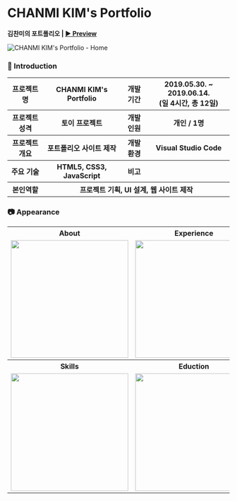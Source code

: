 # CHANMI KIM's Portfolio

**김찬미의 포트폴리오 | [▶ Preview](https://chanmi-kim.github.io/portfolio)** 

![CHANMI KIM's Portfolio - Home](https://lh3.googleusercontent.com/osQ9-um8LzcjtV1WDE0Eu1GUHqF22_TobpDeqc06v84JFssY-PPvPDfrbQOWsUe1Rdfyrx1Csklw9_2-ZY_jDnT54X_fjMHnrWl7rQEREoSfZF0nT2EfWegZ2v_bFcYbMk2cCNCCHgcqvnefd4778KDSMFpnQPDOjkLEGoadba9M_O81BsScTbAKFRwb1KcAiTYQFljX7Dm_xxQaibZbqWTDP_oyORLJpo62vVUi_CcgYxrecCmki_w7AD81MQPkwRWZ_4L6IXOr4YrsGy1DG19wXo3KIjBDQQkTwPSrFbXZmuBLnNV7L0oa5og3PClYZ0FU9kU0kKeuIu-0UyLq-qeP2yKCmp_xBAFullS_tkO2XLJkzNduWcuwmdH-mQzHu7B_WlaQPyGY9vdIn7iz3C8L3x-mFmF9siPBrzPqIbP4b76bvxPbCskFVIgcrt80Pr0hmY5bddjHq9SzZdEG10AUdlzDBkQU_drmQU4TDu_FBKxzETARrWnVxlLp-0scasX6tNra88IgeQnmiBAdkUnbE7Fyiz1HSfm0s6rBao8HfNKTaqCMAgCV_I8XhCJGbqSzPgWCjQpDayd5cQRmAv1YpFiJ09wMqQ3hnWomWoEZ-MeHFrFtTMp6Z64osc_z2ODPNbyOg4R8B1w9DMf4ZqS0CCipLdpBmHTNUqSKvrD3GvL-mkVGIEYn7pMa=w1272-h781-no "CHANMI KIM's Portfolio Preview")

### 👋 Introduction

<table>
    <tr>
        <th>프로젝트명</th>
        <th>CHANMI KIM's Portfolio</th>
        <th>개발 기간</th>
        <th>2019.05.30. ~ 2019.06.14. <br>(일 4시간, 총 12일)</th>
    </tr>
    <tr>
        <th>프로젝트 성격</th>
        <th>토이 프로젝트</th>
        <th>개발 인원</th>
        <th>개인 / 1명</th>
    </tr>
      <tr>
        <th>프로젝트 개요</th>
        <th>포트폴리오 사이트 제작</th>
        <th>개발 환경</th>
        <th>Visual Studio Code</th>
    </tr>
        <tr>
        <th>주요 기술</th>
        <th>HTML5, CSS3, JavaScript</th>
        <th>비고</th>
        <th> </th>
    </tr>
    <tr>
        <th>본인역할</th>
        <th colspan="3">프로젝트 기획, UI 설계, 웹 사이트 제작</th>
    </tr>
</table>

### 📷 Appearance

<table>
    <tr>
        <th>About</th>
        <th>Experience</th>
        <th>Project</th>
    </tr>
    <tr>
        <td><img width="266" src="https://lh3.googleusercontent.com/F7YSUkNtYGhVsc7dAiP0-_sB09REZXbk9SW_e0575BE6AtNJ60z4S_gk0m0VVmHj2ONU9F9SQGJV0ID8FoajJTipMWZGusmD58IbaFOjblbi3V_tSowsmtre88Tqjpy6r7nka5n5inZyTAdecigt0WiIBnEBoKurgZ6a5Pb2G22TBzJU3uZn-ShY2EhG7EZjiDilC6OL5RLw6U6Z7tNZUO5ODgORZsBZahyVvx8cEe1O-lrg0M0fiomKnX7jUIZbNq1EBsUY2AGzi1NMK0fYBuqKiYwgUvDBmXofNJG36Y_jeTcdNwVk8zHv2xLkoFvwunr6n9BtRvC3JL8T9wDkcwApmmeYNPU9p231JsWCEYthUF5Zrdsei_xrwZuOxVYXkvM14jxaGg8yg4rwaxQZnHC4O1A-fTsJaKQYKeTdGPhcKbL5chFCbO7F09wNX0p3jP8MY6jkqBcKobJOskBmSddY6gyFaUog3iezhFj0-3neib-UtBSvC6gp4hl6fxQVI2rbsoxCUfYsIjFNb_S47WsSCj7wB_tmUt5zNYqfEU8Apan2BCFlDgCl4C1xoRfXXcwlYRD4h_pKr_A0xjUS6bQbcq40a3vLnwojOgqW87yZ2N6Fq41LBSiXvpckdH9PEGL8zpQbmwKH1j3FdNZMHkteTuYfm0hAGDrSaYNBNNd_NLqd9miGQR_GjxRe=w1283-h706-no"></td>
        <td><img width="266" src="https://lh3.googleusercontent.com/OFJa40V7vMOBs8krIWTEBJmNh_hNYBrZ36jQNpcV3P6SnVoSpyY0PKH7E3gpYP7h1EAL2cpGkmbdgR_Ef-PxTC9U_eYgBb__fYc45FSw9f2d9eFqftgOICEW4PBDiw6yCOWjAdajPyL8jhpefPj70pzGJlen2KL8SyG4zQQfvFxntb042CWF3MIsHJI_3utBzbZzmPJ5RUB1ePzPpcEL06Ckh3D770la4klT5BZ-dGFxWzaeimT5ONKRgvRWrlKyJlTK_jKI5uXkdlKXc7e-c_VtKxzRRYb9BahJbQQ6DASkEEH9zrGGGHdVlF0Exle7pt_sIcsdd4u70EzgZvEVjvUsqz16GERmZLEtSP4u6ryZgz38etXNvZyV-XqVRoKdLNPD2FYQ08ZlxCsJBSSAErhDk-2M9ENrLV_YbpB98HRrfI_Kenz3jGuft9_TbCgV9v6AxMCUdJZf_HPBlEvmYFCVrhXuev9bqSBCNtbUAKaJ_oPk1QoaibSMYJs04Sgq7s3TzLlhFigua_Bc35AJrV3HyQR_ZYzyKPvuv-qxRI6AsKPg87uT40cBsnht85rDYevyX1DW5pASsk8JTwPA2jAXKj92g4gJEDvPGk8V3JF4GbriCvsTviqS9j6z1K889xaMnQj1u_516XAzC7Y153jw_1IxTdKYt3N9Mj7TqyOSjyNUpXwK0-XL-Ub4=w1278-h761-no"></td>
        <td><img width="266" src="https://lh3.googleusercontent.com/YcSLC0flwLpDFkKPbb8kMvgEPJdr8Hr1InUCD1v2Qiwebe5bTdUUwSvk-RL54SyBPULu7eggAoBQxxs90apRpwTixUD35W1JxH-LTd-_E4DJAByEgWSxO8PZhSMRUCVWke0wCZ0lAaBvUja4T-kfKGuLvsEqvwu2Lkz6W2G2zhyKxmspCd1OmjLG_f3uwV-q0Ku3OvwIPfaJbIufNpVCKh6RcR5hupfjRs7aiHBRIXck5uWLOTFJMRe-7Y_JhrorXR9iVnPXXOT2rl78H7yN76Sa5H4Ny2QkU7caWQSxcCUe68eLV9YVswaMIbeK7bV1zIgrNIuHQlWRrGNXzHqY6faTJLRrdO2elvE8yipShc1mh5KwRuQOKKQudqVxMdKRyHNeihUgqHwS_qeT-7FMlE8DnMMQ_mBoFLk87NJyDGjTeHgpi6TpO82X7quHN4lI49pwjA0O-Er4GGBWOLbkIeI1dVr3lhXE7NFzTs-iwhAh4PNWQh5Zs5QuQs7JSHP7g15yr0icWq62bbr-ZG3a49u91NJBCJiNojKUoBg0rF1waIo3ZBT5srUmuht0f2chm_i_-uJuzGUK_qWX3Xtu40GnIbHLCu5o4F98a0r7OJoko1-_jGusixZr9dJ8hPJQSxArBw-e3Dv_GhzAfZK_mY_oy6dch6vCFLo7qNEkUH1sg9s2d1BEoQCqlQvg=w1283-h907-no"></td>
    </tr>
        <tr>
        <th>Skills</th>
        <th>Eduction</th>
        <th>Contact</th>
    </tr>
    <tr>
        <td><img width="266" src="https://lh3.googleusercontent.com/ayoiGgCfexFyRQZvjdCGhSuWKEl4BOFZAwgDPpW3ipN1-W66ywnIfRPcuUscys4ZOvFVYTmj5IPMnXaEslgGbYT6G_-TeCpoEXaTK23NCslk4Pp8SVy9ErDuMEj6OYAY5-lEORUaMfh02ZLLjoc7PMZdXe1pdbP2b3RMDCCB12b-_WqPwtxhCnUfDoqI4IagAnw00u3w5Sb_Or3iqHabb9lh4Shv0_o-hgPY5SDSBf1JuKX4uFtavxYXwYp7yHsAvxw6tjM1jFvaLjRIfgmOk7ixv4biXQqNdlYt-p1HqjARntgTLSHQS8BIQ7K7ot08weJA7RgABEIQHVOXwm1hB6C_UExcVmCmw2IkxHAAZTaxb_1w38ru44N0XtdShWPVxWIvdWzevhtSdEEB7_Q5zzgR8wn0JIsCBlpHTOTmQaeFcTPhcHJQJzlCb8TpEknFUTd6QchmZF16qgR9i37NpjcejkLy_DjMS2-FdYAbjtQeFj716Whdu3o208_sbN4SI1mjtHYLpWi49Vw40lcINy-8WL_acx-wVWG3I4_HqwO9Bc3hNZFhyAukZz3gjfs2OnOZq357ZTmjhVPJJ5iQEND7dvDMr6xv53YWhmCj-Bm5NBhvqAOMslBE-VE8zrBlmpcMLB_FXPkkvihh9LLTk_ifa1yURK3v5-1AiCRg4hrD8MYeTiqK_GYHD3JY=w1284-h810-no"></td>
        <td><img width="266" src="https://lh3.googleusercontent.com/cpeLNlGyYdrqofQkh1ixTSH8dIYhbVCGlIhQf5kjMBhSE2bwbkwtBxnDV-vyS22Ay5YTyzy950NVHm1HvhgG02pqtPCp7-MxYsT43-o-o_AiFGnwSg4hm0TyHPksEpGbYWQyfps0JODBR70DR1rJqulDAYLkkCnBM265GTybRDoO-JoyvgJi9dUXmBOUyPvXV5B6-Gb8r31IwOPEC4n8blTyT6AcRJ9TOkcV5hhgkwWv80J-WWhrrGnGB8nrbp8wlI7INK1QLjaVlumA7EzjQ6Tshfp-du_qTM6vOAq_E_KxdikANVrcKCF3Rc-T07K7oj9ZMEb-f8DhEbWnpfDRFmqnSe_nOTDZFU8dQBfXMY2OwlF0_qF_CliUedBt08S466QIFE99wp_PbP_P-9d5RHio_hdXYYkDQb-9d1kF61s6O9YMQ_AMuu5udnyi0cv0n4eo6jy76KvNaSU8lLqvHDEhCNusP1aHgcjM4D-on4SxUcni2_eV9ACE53u4yPBeYRI4UJzGr5xEyVKtdwVSfCoCUZXIsmLaq3qHlivqQaC7O6CliiX89QG3llXNXVLrmwJqgKcSnxre0cHIJ-LYeYdDg-razMA88i3_ydhzfIgrSJ-ZRoMHdn8Cfa7R5EtRTbYGQ9VBfU1nZUo_tdd6hcXLA9Lulohie5tJBoXX5iuxwAWAyyVgMgsXPD0W=w1281-h787-no"></td>
        <td><img width="266" src="https://lh3.googleusercontent.com/F3zO_lkCAewmM5sEzIYEPwXb3r_D7hUdnkZ6_8jg20eiY_vFiRtOgD-s-eL0PsE3DBRZr6e-19ogxBSLXUYf4I6vFFKQjXfEzB3eEUc2PhxKFg6WJSf5rtw5AYgeXkfiJSjxYUC1-APkh1eAoOuP56YklcQhb25I_K0jrsmAtR2ZeAVvC5AF7bxykN75AXs9Gsvu2vbU4szNXOZv44nW56lxWD1vUzKb4VBoJbg0aCjydq01tp5lqevF_dfEgxEga0xoeYa3GYxXEzkA6OzjhcrM3zgEs4DUdnoVQe9ubJx_3hZ81i0VBSo3Y8IbloLhIhzMzQF_glVx9Y8e3679XmHJkdKJkfhqjGbZNaugMbT8n3ol0HIGajWFmzZK6fBh8tjOEwenfLleOm2idpYFTqaptAhD25vvAL74XaIzGadxf61X98tZZ9AN0vDHpL1WQ_E0EYEUKkhQ3WimWVnDHXGAXwil8SZfOeXNj1vSyFZdUXnUxQvbDwUKz5pnI0Jf-Ac9LW3m6kXbFDXsWtbhFVS6N32Thsinzg1CilGZPJhJY_9O_F0kv81_WT8k9olCPUOQ1TOdy_kElunJ4j6UCdG4rFRaxABsFoqDSvmjmgecofsGSv9VylpZ26ZAIUOJBBIFVnbpuTlKcRMTzQQtrQsDCmf2UbRJeVKgknSrmUTQ84xCGozVReHz8rkq=w1283-h891-no"></td>
    </tr>
</table>

